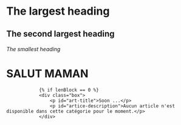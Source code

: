 # The largest heading
## The second largest heading
###### The smallest heading

# SALUT MAMAN 




                {% if lenBlock == 0 %}
                <div class="box">
                    <p id="art-title">Soon ...</p>
                    <p id="artice-description">Aucun article n'est disponible dans cette catégorie pour le moment.</p>
                </div>